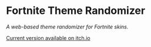 # Fortnite Theme Randomizer
*A web-based theme randomizer for Fortnite skins.*

[Current version available on itch.io](https://molla.itch.io/fortnite-theme-randomizer)
